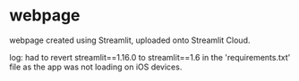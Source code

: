 # webpage
webpage created using Streamlit, uploaded onto Streamlit Cloud.

log: had to revert streamlit==1.16.0 to streamlit==1.6 in the 'requirements.txt' file as the app was not loading on iOS devices. 
